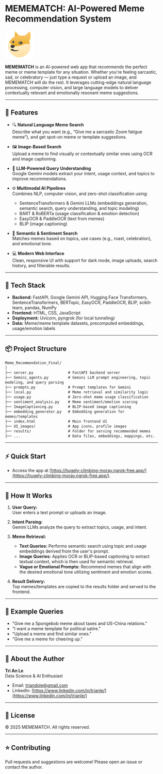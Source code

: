 # MEMEMATCH: AI-Powered Meme Recommendation System

![MEMEMATCH Logo](UI_images/icons8-meme-96.png)

**MEMEMATCH** is an AI-powered web app that recommends the perfect meme or meme template for any situation. Whether you're feeling sarcastic, sad, or celebratory — just type a request or upload an image, and MEMEMATCH will do the rest. It leverages cutting-edge natural language processing, computer vision, and large language models to deliver contextually relevant and emotionally resonant meme suggestions.

---

## 🚀 Features

- 🔍 **Natural Language Meme Search**  
  Describe what you want (e.g., “Give me a sarcastic Zoom fatigue meme”), and get spot-on meme or template suggestions.

- 🖼️ **Image-Based Search**  
  Upload a meme to find visually or contextually similar ones using OCR and image captioning.

- 🧠 **LLM-Powered Query Understanding**  
  Google Gemini models extract your intent, usage context, and topics to improve recommendations.

- 🌐 **Multimodal AI Pipelines**  
  Combines NLP, computer vision, and zero-shot classification using:  
  - SentenceTransformers & Gemini LLMs (embeddings generation, semantic search, query understanding, and topic modeling)  
  - BART & RoBERTa (usage classification & emotion detection)
  - EasyOCR & PaddleOCR (text from memes)  
  - BLIP (image captioning)

- 💬 **Semantic & Sentiment Search**  
  Matches memes based on topics, use cases (e.g., roast, celebration), and emotional tone.

- 💻 **Modern Web Interface**  
  Clean, responsive UI with support for dark mode, image uploads, search history, and filterable results.

---

## 🧰 Tech Stack

- **Backend:** FastAPI, Google Gemini API, Hugging Face Transformers, SentenceTransformers, BERTopic, EasyOCR, PaddleOCR, BLIP, scikit-learn, pandas, NumPy  
- **Frontend:** HTML, CSS, JavaScript  
- **Deployment:** Uvicorn, pyngrok (for local tunneling)  
- **Data:** Meme/meme template datasets, precomputed embeddings, usage/emotion labels  

---

## 📦 Project Structure

```
Meme_Recommendation_Final/
│
├── server.py                # FastAPI backend server
├── Gemini_agents.py         # Gemini LLM prompt engineering, topic modeling, and query parsing
├── prompts.py               # Prompt templates for Gemini
├── local.py                 # Meme retrieval and similarity logic
├── usage.py                 # Zero-shot meme usage classification
├── sentiment_analysis.py    # Meme sentiment/emotion scoring
├── ImageCaptioning.py       # BLIP-based image captioning
├── embedding_generator.py   # Embedding generation for memes/templates
├── index.html               # Main frontend UI
├── UI_images/               # App icons, profile images
├── results/                 # Folder for serving recommended memes
├── ...                      # Data files, embeddings, mappings, etc.
```

---

## ⚡ Quick Start

- Access the app at [https://hugely-climbing-moray.ngrok-free.app/](https://hugely-climbing-moray.ngrok-free.app/).

---

## 🧠 How It Works

1. **User Query:**  
   User enters a text prompt or uploads an image.

2. **Intent Parsing:**  
   Gemini LLMs analyze the query to extract topics, usage, and intent.

3. **Meme Retrieval:**  
   - **Text Queries:** Performs semantic search using topic and usage embeddings derived from the user's prompt.  
   - **Image Queries:** Applies OCR or BLIP-based captioning to extract textual context, which is then used for semantic retrieval.  
   - **Vague or Emotional Prompts:** Recommend memes that align with the desired emotional tone utilizing sentiment and emotion scores.

4. **Result Delivery:**  
   Top memes/templates are copied to the results folder and served to the frontend.

---

## 📝 Example Queries

- "Give me a Spongebob meme about taxes and US-China relations."
- "I want a meme template for political satire."
- "Upload a meme and find similar ones."
- "Give me a meme for cheering up."

---

## 👤 About the Author

**Tri An Le**  
Data Science & AI Enthusiast  
- Email: [triandole@gmail.com](mailto:triandole@gmail.com)  
- LinkedIn: [https://www.linkedin.com/in/trianle/](https://www.linkedin.com/in/trianle/)

---

## 📄 License

© 2025 MEMEMATCH. All rights reserved.

---

## ⭐️ Contributing

Pull requests and suggestions are welcome! Please open an issue or contact the author.
